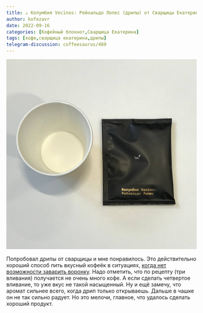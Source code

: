 ```yaml
---
title: ☕️ Колумбия Vecinos: Рейнальдо Лопес (дрипы) от Сварщицы Екатерины
author: kofezavr
date: 2022-09-16
categories: [Кофейный блокнот,Сварщица Екатерина]
tags: [кофе,сварщица екатерина,дрипы]
telegram-discussion: coffeesaurus/489
--- 
```

![Колумбия Vecinos: Рейнальдо Лопес (дрипы) от Сварщицы Екатерины](/assets/img/posts/22/09/reinaldo-lopes.jpg)

Попробовал дрипы от сварщицы и мне понравилось. Это действительно хороший способ пить вкусный кофеёк в ситуациях, [когда нет возможности заварить воронку](https://t.me/coffeesaurus/463). Надо отметить, что по рецепту (три вливания) получается не очень много кофе. А если сделать четвертое вливание, то уже вкус не такой насыщенный. Ну и ещё замечу, что аромат сильнее всего, когда дрип только открываешь. Дальше в чашке он не так сильно радует. Но это мелочи, главное, что удалось сделать хороший продукт. 